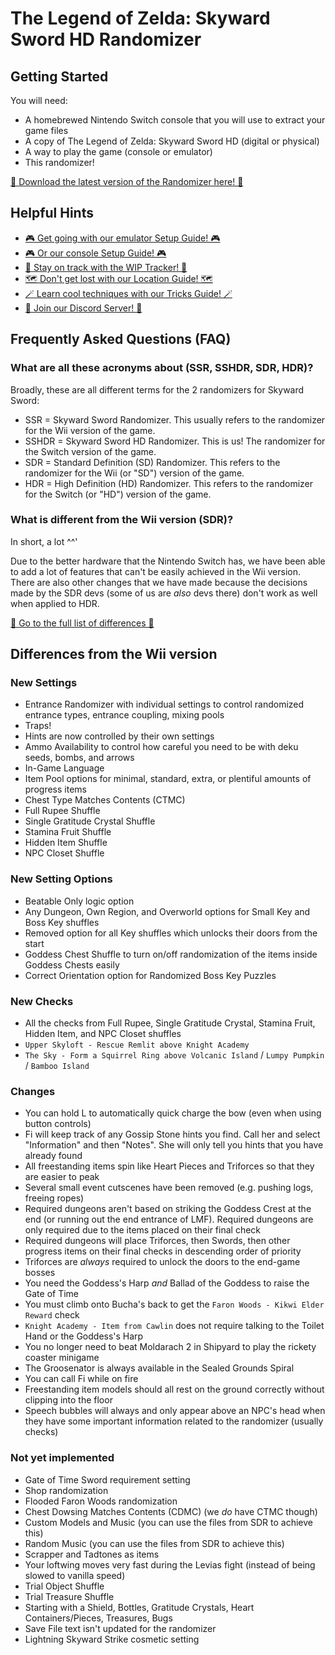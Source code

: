 # The Legend of Zelda: Skyward Sword HD Randomizer

## Getting Started

You will need:

* A homebrewed Nintendo Switch console that you will use to extract your game files
* A copy of The Legend of Zelda: Skyward Sword HD (digital or physical)
* A way to play the game (console or emulator)
* This randomizer!

[🎲 Download the latest version of the Randomizer here! 🎲](https://github.com/mint-choc-chip-skyblade/sshd-rando/releases)

## Helpful Hints

* [🎮 Get going with our emulator Setup Guide! 🎮](https://docs.google.com/document/d/1HHQRXND0n-ZrmhEl4eXjzMANQ-xHK3pKKXPQqSbwXwY)
* [🎮 Or our console Setup Guide! 🎮](https://docs.google.com/document/d/1VXNME7SVD5EU7NNn9dQ15_Q9-v9OJAHOX-hSor0n2dg)
* [🧭 Stay on track with the WIP Tracker! 🧭](https://gymnast86.github.io/)
* [🗺️ Don't get lost with our Location Guide! 🗺️](https://docs.google.com/document/d/1bb6GoCBFVREc-wHscRBTfZrftN1OA639iML2azdXqXE)
* [🪄 Learn cool techniques with our Tricks Guide! 🪄](https://docs.google.com/document/d/1Dm0jhwXWIvPLuvl-JoRqocTKjXM_jRRmryYqpQMO_6w)
* [💬 Join our Discord Server! 💬](https://discord.gg/nNbpfH5jyG)

## Frequently Asked Questions (FAQ)

### What are all these acronyms about (SSR, SSHDR, SDR, HDR)?

Broadly, these are all different terms for the 2 randomizers for Skyward Sword:

* SSR = Skyward Sword Randomizer. This usually refers to the randomizer for the Wii version of the
game.
* SSHDR = Skyward Sword HD Randomizer. This is us! The randomizer for the Switch version of the
game.
* SDR = Standard Definition (SD) Randomizer. This refers to the randomizer for the Wii (or "SD")
version of the game.
* HDR = High Definition (HD) Randomizer. This refers to the randomizer for the Switch (or "HD")
version of the game.

### What is different from the Wii version (SDR)?

In short, a lot ^^'

Due to the better hardware that the Nintendo Switch has, we have been able to add a lot of
features that can't be easily achieved in the Wii version. There are also other changes that we
have made because the decisions made by the SDR devs (some of us are *also* devs there) don't work
as well when applied to HDR.

[🎲 Go to the full list of differences 🎲](#Differences-from-the-Wii-version)

## Differences from the Wii version

### New Settings
* Entrance Randomizer with individual settings to control randomized entrance types, entrance
coupling, mixing pools
* Traps!
* Hints are now controlled by their own settings
* Ammo Availability to control how careful you need to be with deku seeds, bombs, and arrows
* In-Game Language
* Item Pool options for minimal, standard, extra, or plentiful amounts of progress items
* Chest Type Matches Contents (CTMC)
* Full Rupee Shuffle
* Single Gratitude Crystal Shuffle
* Stamina Fruit Shuffle
* Hidden Item Shuffle
* NPC Closet Shuffle

### New Setting Options
* Beatable Only logic option
* Any Dungeon, Own Region, and Overworld options for Small Key and Boss Key shuffles
* Removed option for all Key shuffles which unlocks their doors from the start
* Goddess Chest Shuffle to turn on/off randomization of the items inside Goddess Chests easily
* Correct Orientation option for Randomized Boss Key Puzzles

### New Checks
* All the checks from Full Rupee, Single Gratitude Crystal, Stamina Fruit, Hidden Item, and NPC
Closet shuffles
* `Upper Skyloft - Rescue Remlit above Knight Academy`
* `The Sky - Form a Squirrel Ring above Volcanic Island` / `Lumpy Pumpkin` / `Bamboo Island`

### Changes
* You can hold L to automatically quick charge the bow (even when using button controls)
* Fi will keep track of any Gossip Stone hints you find. Call her and select "Information" and
then "Notes". She will only tell you hints that you have already found
* All freestanding items spin like Heart Pieces and Triforces so that they are easier to peak
* Several small event cutscenes have been removed (e.g. pushing logs, freeing ropes)
* Required dungeons aren't based on striking the Goddess Crest at the end (or running out the end
entrance of LMF). Required dungeons are only required due to the items placed on their final check
* Required dungeons will place Triforces, then Swords, then other progress items on their final
checks in descending order of priority
* Triforces are *always* required to unlock the doors to the end-game bosses
* You need the Goddess's Harp *and* Ballad of the Goddess to raise the Gate of Time
* You must climb onto Bucha's back to get the `Faron Woods - Kikwi Elder Reward` check
* `Knight Academy - Item from Cawlin` does not require talking to the Toilet Hand or the Goddess's
Harp
* You no longer need to beat Moldarach 2 in Shipyard to play the rickety coaster minigame
* The Groosenator is always available in the Sealed Grounds Spiral
* You can call Fi while on fire
* Freestanding item models should all rest on the ground correctly without clipping into the floor
* Speech bubbles will always and only appear above an NPC's head when they have some important
information related to the randomizer (usually checks)

### Not yet implemented
* Gate of Time Sword requirement setting
* Shop randomization
* Flooded Faron Woods randomization
* Chest Dowsing Matches Contents (CDMC) (we *do* have CTMC though)
* Custom Models and Music (you can use the files from SDR to achieve this)
* Random Music (you can use the files from SDR to achieve this)
* Scrapper and Tadtones as items
* Your loftwing moves very fast during the Levias fight (instead of being slowed to vanilla speed)
* Trial Object Shuffle
* Trial Treasure Shuffle
* Starting with a Shield, Bottles, Gratitude Crystals, Heart Containers/Pieces, Treasures, Bugs
* Save File text isn't updated for the randomizer
* Lightning Skyward Strike cosmetic setting

